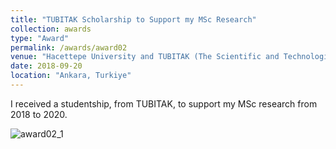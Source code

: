 ```yaml
---
title: "TUBITAK Scholarship to Support my MSc Research"
collection: awards
type: "Award"
permalink: /awards/award02
venue: "Hacettepe University and TUBITAK (The Scientific and Technological Research Instution of Turkiye)"
date: 2018-09-20
location: "Ankara, Turkiye"
---
```


I received a studentship, from TUBITAK, to support my MSc research from 2018 to 2020.

![award02_1](https://github.com/A-Kerim/abdulrahmankerim.github.io/blob/26d3c47d3964300c36c657ab34eca9c4c8dd6025/images/award02_1.jpg|width=100?raw=true)

